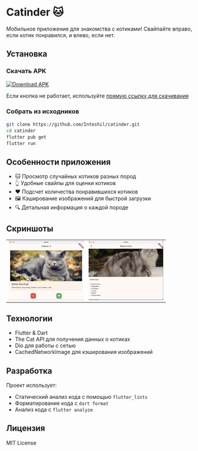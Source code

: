 # Catinder 🐱

Мобильное приложение для знакомства с котиками! Свайпайте вправо, если котик понравился, и влево, если нет.

## Установка

### Скачать APK

<a href="releases/latest/catinder.apk?raw=true" download>
  <img src="https://img.shields.io/badge/Download-APK-green.svg" alt="Download APK">
</a>

Если кнопка не работает, используйте [прямую ссылку для скачивания](releases/latest/catinder.apk)

### Собрать из исходников

```bash
git clone https://github.com/Inteshil/catinder.git
cd catinder
flutter pub get
flutter run
```

## Особенности приложения

- 🐱 Просмотр случайных котиков разных пород
- 👆 Удобные свайпы для оценки котиков
- ❤️ Подсчет количества понравившихся котиков
- 🖼️ Кэширование изображений для быстрой загрузки
- 🔍 Детальная информация о каждой породе

## Скриншоты

<table>
  <tr>
    <td><img src="screenshots/home.png" width="200"/></td>
    <td><img src="screenshots/details.png" width="200"/></td>
  </tr>
</table>

## Технологии

- Flutter & Dart
- The Cat API для получения данных о котиках
- Dio для работы с сетью
- CachedNetworkImage для кэширования изображений

## Разработка

Проект использует:
- Статический анализ кода с помощью `flutter_lints`
- Форматирование кода с `dart format`
- Анализ кода с `flutter analyze`

## Лицензия

MIT License